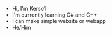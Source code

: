 - Hi, I'm Kerso1
- I'm currently learning C# and C++
- I can make simple website or webapp
- He/Him

<!---
Kerso-official/Kerso-official is a ✨ special ✨ repository because its `README.md` (this file) appears on your GitHub profile.
You can click the Preview link to take a look at your changes.
--->
